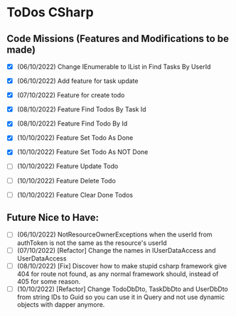 # ToDos CSharp

## Code Missions (Features and Modifications to be made)

- [x] (06/10/2022) Change IEnumerable to IList in Find Tasks By UserId
- [x] (06/10/2022) Add feature for task update
- [x] (07/10/2022) Feature for create todo
- [x] (08/10/2022) Feature Find Todos By Task Id
- [x] (08/10/2022) Feature Find Todo By Id
- [x] (10/10/2022) Feature Set Todo As Done
- [x] (10/10/2022) Feature Set Todo As NOT Done
- [ ] (10/10/2022) Feature Update Todo
- [ ] (10/10/2022) Feature Delete Todo
- [ ] (10/10/2022) Feature Clear Done Todos


## Future Nice to Have:

- [ ] (06/10/2022) NotResourceOwnerExceptions when the userId from authToken is not the same as the 
resource's userId
- [ ] (07/10/2022) [Refactor] Change the names in IUserDataAccess and UserDataAccess
- [ ] (08/10/2022) [Fix] Discover how to make stupid csharp framework give 404 for route not found, 
as any normal framework should, instead of 405 for some reason.
- [ ] (10/10/2022) [Refactor] Change TodoDbDto, TaskDbDto and UserDbDto from string IDs to Guid so you
can use it in Query and not use dynamic objects with dapper anymore.
